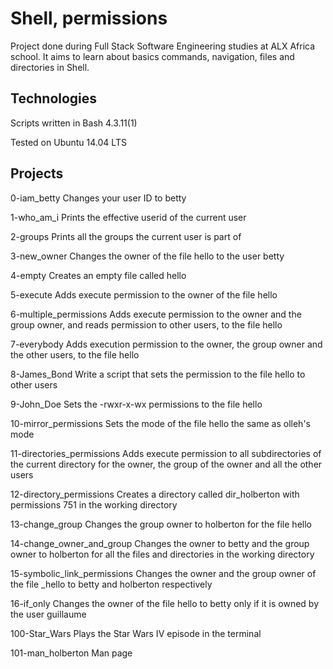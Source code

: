
# Shell, permissions

Project done during Full Stack Software Engineering studies at ALX Africa school. It aims to learn about basics commands, navigation, files and directories in Shell.
## Technologies

Scripts written in Bash 4.3.11(1)

Tested on Ubuntu 14.04 LTS

## Projects
0-iam_betty	Changes your user ID to betty

1-who_am_i	Prints the effective userid of the current user

2-groups	Prints all the groups the current user is part of

3-new_owner	Changes the owner of the file hello to the user betty

4-empty	Creates an empty file called hello

5-execute	Adds execute permission to the owner of the file hello

6-multiple_permissions	Adds execute permission to the owner and the group owner, and reads permission to other users, to the file hello

7-everybody	Adds execution permission to the owner, the group owner and the other users, to the file hello

8-James_Bond	Write a script that sets the permission to the file hello to other users

9-John_Doe	Sets the -rwxr-x-wx permissions to the file hello

10-mirror_permissions	Sets the mode of the file hello the same as olleh's mode

11-directories_permissions	Adds execute permission to all subdirectories of the current directory for the owner, the group of the owner and all the other users

12-directory_permissions	Creates a directory called dir_holberton with permissions 751 in the working directory

13-change_group	Changes the group owner to holberton for the file hello

14-change_owner_and_group	Changes the owner to betty and the group owner to holberton for all the files and directories in the working directory

15-symbolic_link_permissions	Changes the owner and the group owner of the file _hello to betty and holberton respectively

16-if_only	Changes the owner of the file hello to betty only if it is owned by the user guillaume

100-Star_Wars	Plays the Star Wars IV episode in the terminal

101-man_holberton	Man page